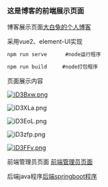 ### 这是博客的前端展示页面
博客展示页面<a href = "https://www.db-rabbit.work">大白兔的个人博客</a>

采用vue2、element-UI实现

```js
npm run serve      #node运行程序
```

```js
npm run build     #node打包程序
```

页面展示内容

[![iD3Bxw.png](https://i.328888.xyz/2023/03/26/iD3Bxw.png)](https://imgloc.com/i/iD3Bxw)

![iD3XLa.png](https://i.328888.xyz/2023/03/26/iD3XLa.png)

![iD3EoL.png](https://i.328888.xyz/2023/03/26/iD3EoL.png)

![iD3zfp.png](https://i.328888.xyz/2023/03/26/iD3zfp.png)

[![iD3FFv.png](https://i.328888.xyz/2023/03/26/iD3FFv.png)](https://imgloc.com/i/iD3FFv)

前端管理员页面 <a href = "[GreatWhiteRabbit/vue-myblog-admin (github.com)](https://github.com/GreatWhiteRabbit/vue-myblog-admin)">前端管理员页面</a>

后端java程序<a href = "[GreatWhiteRabbit/myblog (github.com)](https://github.com/GreatWhiteRabbit/myblog)">后端springboot程序</a>

